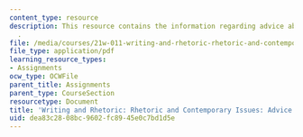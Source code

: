 ```yaml
---
content_type: resource
description: This resource contains the information regarding advice about collaboration
  .
file: /media/courses/21w-011-writing-and-rhetoric-rhetoric-and-contemporary-issues-fall-2015/dea83c2808bc9602fc8945e0c7bd1d5e_MIT21W_011F15_advice.pdf
file_type: application/pdf
learning_resource_types:
- Assignments
ocw_type: OCWFile
parent_title: Assignments
parent_type: CourseSection
resourcetype: Document
title: 'Writing and Rhetoric: Rhetoric and Contemporary Issues: Advice About Collaboration'
uid: dea83c28-08bc-9602-fc89-45e0c7bd1d5e
---
```

